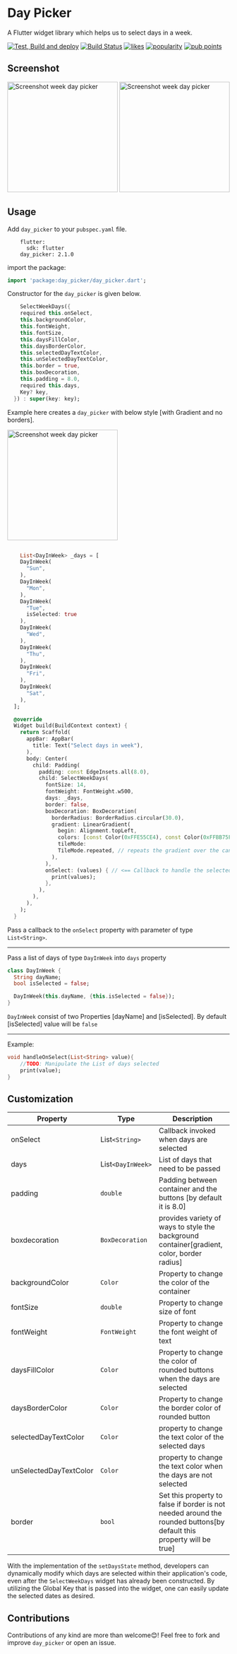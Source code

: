 # Day Picker

A Flutter widget library which helps us to select days in a week.

[![Test, Build and deploy](https://github.com/shan-shaji/day_picker/actions/workflows/main.yaml/badge.svg)](https://github.com/shan-shaji/day_picker/actions/workflows/main.yaml)
[![Build Status](https://app.bitrise.io/app/013db1e886b74200/status.svg?token=_0SuAtQgrBJ6mbmaQ6_7YA&branch=master)](https://app.bitrise.io/app/013db1e886b74200)
[![likes](https://badges.bar/day_picker/likes)](https://pub.dev/packages/day_picker)
[![popularity](https://badges.bar/day_picker/popularity)](https://pub.dev/packages/day_picker/score)
[![pub points](https://badges.bar/day_picker/pub%20points)](https://pub.dev/packages/day_picker/score)
## Screenshot

<p>
<img src="https://raw.githubusercontent.com/shan-shaji/day_picker/master/screenshots/screenshot.jpg" alt="Screenshot week day picker" width="250">
<img src="https://raw.githubusercontent.com/shan-shaji/day_picker/master/screenshots/animate.gif" alt="Screenshot week day picker" width="250">
</p>

## Usage

Add `day_picker` to your `pubspec.yaml` file.

```dependencies:
    flutter:
      sdk: flutter
    day_picker: 2.1.0
```

import the package:

```dart
import 'package:day_picker/day_picker.dart';
```

Constructor for the `day_picker` is given below.

```dart
    SelectWeekDays({
    required this.onSelect,
    this.backgroundColor,
    this.fontWeight,
    this.fontSize,
    this.daysFillColor,
    this.daysBorderColor,
    this.selectedDayTextColor,
    this.unSelectedDayTextColor,
    this.border = true,
    this.boxDecoration,
    this.padding = 8.0,
    required this.days,
    Key? key,
  }) : super(key: key);
```

Example here creates a `day_picker` with below style [with Gradient and no borders].

<img src="https://raw.githubusercontent.com/shan-shaji/day_picker/master/screenshots/screenshot2.jpg" alt="Screenshot week day picker" width="250">

```dart

    List<DayInWeek> _days = [
    DayInWeek(
      "Sun",
    ),
    DayInWeek(
      "Mon",
    ),
    DayInWeek(
      "Tue",
      isSelected: true
    ),
    DayInWeek(
      "Wed",
    ),
    DayInWeek(
      "Thu",
    ),
    DayInWeek(
      "Fri",
    ),
    DayInWeek(
      "Sat",
    ),
  ];

  @override
  Widget build(BuildContext context) {
    return Scaffold(
      appBar: AppBar(
        title: Text("Select days in week"),
      ),
      body: Center(
        child: Padding(
          padding: const EdgeInsets.all(8.0),
          child: SelectWeekDays(
            fontSize: 14,
            fontWeight: FontWeight.w500,
            days: _days,
            border: false,
            boxDecoration: BoxDecoration(
              borderRadius: BorderRadius.circular(30.0),
              gradient: LinearGradient(
                begin: Alignment.topLeft,
                colors: [const Color(0xFFE55CE4), const Color(0xFFBB75FB)],
                tileMode:
                TileMode.repeated, // repeats the gradient over the canvas
              ),
            ),
            onSelect: (values) { // <== Callback to handle the selected days
              print(values);
            },
          ),
        ),
      ),
    );
  }
```

Pass a callback to the `onSelect` property with parameter of type `List<String>`.

---

Pass a list of days of type `DayInWeek` into `days` property

```dart
class DayInWeek {
  String dayName;
  bool isSelected = false;

  DayInWeek(this.dayName, {this.isSelected = false});
}
```

`DayInWeek` consist of two Properties [dayName] and [isSelected].
By default [isSelected] value will be `false`

---

Example:

```dart
void handleOnSelect(List<String> value){
    //TODO: Manipulate the List of days selected
    print(value);
}
```

## Customization

| Property               | Type            | Description                                                                                                          |
| ---------------------- | --------------- | -------------------------------------------------------------------------------------------------------------------- |
| onSelect               | List`<String>`  | Callback invoked when days are selected                                                                              |
| days |   List`<DayInWeek>` | List of days that need to be passed
| padding                | `double`        | Padding between container and the buttons [by default it is 8.0]                                                     |
| boxdecoration          | `BoxDecoration` | provides variety of ways to style the background container[gradient, color, border radius]                           |
| backgroundColor        | `Color`         | Property to change the color of the container                                                                        |
| fontSize               | `double`     | Property to change size of font                                                                     |
| fontWeight             | `FontWeight`    | Property to change the font weight of text                                             |
| daysFillColor          | `Color`         | Property to change the color of rounded buttons when the days are selected                                           |
| daysBorderColor        | `Color`         | Property to change the border color of rounded button                                                                |
| selectedDayTextColor   | `Color`         | property to change the text color of the selected days                                                               |
| unSelectedDayTextColor | `Color`         | property to change the text color when the days are not selected                                                     |
| border                 | `bool`          | Set this property to false if border is not needed around the rounded buttons[by default this property will be true] |

With the implementation of the `setDaysState` method, developers can dynamically modify which days are selected within their application's code, even after the `SelectWeekDays` widget has already been constructed. 
By utilizing the Global Key that is passed into the widget, one can easily update the selected dates as desired.


## Contributions
Contributions of any kind are more than welcome😊! Feel free to fork and improve `day_picker` or open an issue.
